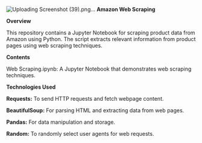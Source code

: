 ![Uploading Screenshot (39).png…]()
**Amazon Web Scraping**

**Overview**

This repository contains a Jupyter Notebook for scraping product data from Amazon using Python. The script extracts relevant information from product pages using web scraping techniques.

**Contents**

Web Scraping.ipynb: A Jupyter Notebook that demonstrates web scraping techniques.

**Technologies Used**

**Requests:** To send HTTP requests and fetch webpage content.

**BeautifulSoup:** For parsing HTML and extracting data from web pages.

**Pandas:** For data manipulation and storage.

**Random:** To randomly select user agents for web requests.

